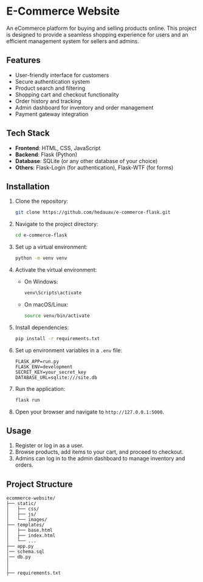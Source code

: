 # E-Commerce Website

An eCommerce platform for buying and selling products online. This project is designed to provide a seamless shopping experience for users and an efficient management system for sellers and admins.

## Features

- User-friendly interface for customers
- Secure authentication system
- Product search and filtering
- Shopping cart and checkout functionality
- Order history and tracking
- Admin dashboard for inventory and order management
- Payment gateway integration

## Tech Stack

- **Frontend**: HTML, CSS, JavaScript
- **Backend**: Flask (Python)
- **Database**: SQLite (or any other database of your choice)
- **Others**: Flask-Login (for authentication), Flask-WTF (for forms)

## Installation

1. Clone the repository:
   ```bash
   git clone https://github.com/hedauav/e-commerce-flask.git
   ```
2. Navigate to the project directory:
   ```bash
   cd e-commerce-flask
   ```
3. Set up a virtual environment:
   ```bash
   python -m venv venv
   ```
4. Activate the virtual environment:

   - On Windows:
     ```bash
     venv\Scripts\activate
     ```
   - On macOS/Linux:
     ```bash
     source venv/bin/activate
     ```

5. Install dependencies:
   ```bash
   pip install -r requirements.txt
   ```

6. Set up environment variables in a `.env` file:
   ```env
   FLASK_APP=run.py
   FLASK_ENV=development
   SECRET_KEY=your_secret_key
   DATABASE_URL=sqlite:///site.db
   ```

7. Run the application:
   ```bash
   flask run
   ```

8. Open your browser and navigate to `http://127.0.0.1:5000`.

## Usage

1. Register or log in as a user.
2. Browse products, add items to your cart, and proceed to checkout.
3. Admins can log in to the admin dashboard to manage inventory and orders.

## Project Structure

```plaintext
ecommerce-website/
├── static/
│   ├── css/
│   ├── js/
│   └── images/
├── templates/
│   ├── base.html
│   ├── index.html
│   └── ...
├── app.py
│── schema.sql
│── db.py   
│   
│   
├── requirements.txt

```







